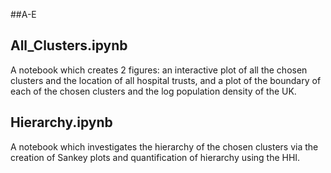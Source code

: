 ##A-E

## All_Clusters.ipynb
A notebook which creates 2 figures: an interactive plot of all the chosen clusters and the location of all hospital trusts, and a plot of the boundary of each of the chosen clusters and the log population density of the UK.

## Hierarchy.ipynb
A notebook which investigates the hierarchy of the chosen clusters via the creation of Sankey plots and quantification of hierarchy using the HHI.

